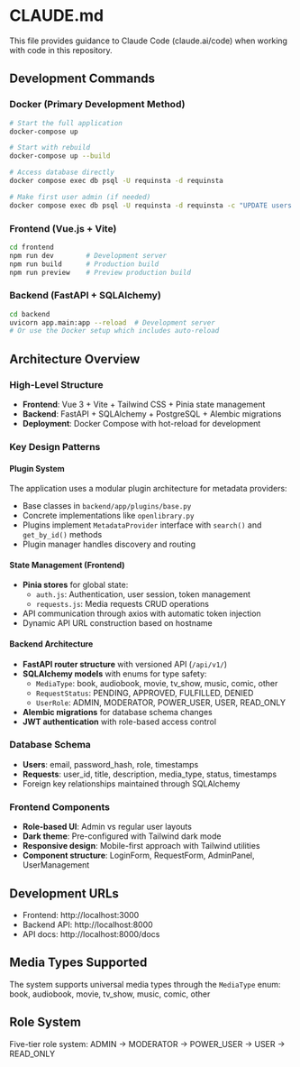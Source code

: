 # CLAUDE.md

This file provides guidance to Claude Code (claude.ai/code) when working with code in this repository.

## Development Commands

### Docker (Primary Development Method)
```bash
# Start the full application
docker-compose up

# Start with rebuild
docker-compose up --build

# Access database directly
docker compose exec db psql -U requinsta -d requinsta

# Make first user admin (if needed)
docker compose exec db psql -U requinsta -d requinsta -c "UPDATE users SET role = 'ADMIN' WHERE email = 'your@email.com';"
```

### Frontend (Vue.js + Vite)
```bash
cd frontend
npm run dev        # Development server
npm run build      # Production build
npm run preview    # Preview production build
```

### Backend (FastAPI + SQLAlchemy)
```bash
cd backend
uvicorn app.main:app --reload  # Development server
# Or use the Docker setup which includes auto-reload
```

## Architecture Overview

### High-Level Structure
- **Frontend**: Vue 3 + Vite + Tailwind CSS + Pinia state management
- **Backend**: FastAPI + SQLAlchemy + PostgreSQL + Alembic migrations
- **Deployment**: Docker Compose with hot-reload for development

### Key Design Patterns

#### Plugin System
The application uses a modular plugin architecture for metadata providers:
- Base classes in `backend/app/plugins/base.py`
- Concrete implementations like `openlibrary.py` 
- Plugins implement `MetadataProvider` interface with `search()` and `get_by_id()` methods
- Plugin manager handles discovery and routing

#### State Management (Frontend)
- **Pinia stores** for global state:
  - `auth.js`: Authentication, user session, token management
  - `requests.js`: Media requests CRUD operations
- API communication through axios with automatic token injection
- Dynamic API URL construction based on hostname

#### Backend Architecture
- **FastAPI router structure** with versioned API (`/api/v1/`)
- **SQLAlchemy models** with enums for type safety:
  - `MediaType`: book, audiobook, movie, tv_show, music, comic, other
  - `RequestStatus`: PENDING, APPROVED, FULFILLED, DENIED
  - `UserRole`: ADMIN, MODERATOR, POWER_USER, USER, READ_ONLY
- **Alembic migrations** for database schema changes
- **JWT authentication** with role-based access control

### Database Schema
- **Users**: email, password_hash, role, timestamps
- **Requests**: user_id, title, description, media_type, status, timestamps
- Foreign key relationships maintained through SQLAlchemy

### Frontend Components
- **Role-based UI**: Admin vs regular user layouts
- **Dark theme**: Pre-configured with Tailwind dark mode
- **Responsive design**: Mobile-first approach with Tailwind utilities
- **Component structure**: LoginForm, RequestForm, AdminPanel, UserManagement

## Development URLs
- Frontend: http://localhost:3000
- Backend API: http://localhost:8000
- API docs: http://localhost:8000/docs

## Media Types Supported
The system supports universal media types through the `MediaType` enum:
book, audiobook, movie, tv_show, music, comic, other

## Role System
Five-tier role system: ADMIN → MODERATOR → POWER_USER → USER → READ_ONLY